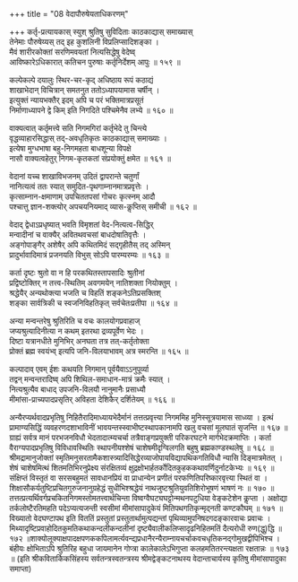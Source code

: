 +++
title = "08 वेदापौरुषेयताधिकरणम्"

+++
कर्तृ-प्रत्यायकास् स्युश् श्रुतिषु सुविदिताः काठकाद्यास् समाख्यास्  
तेनेमाः पौरुषेय्यस् तद् इह कुशलिनी विप्रलिप्सादिशङ्का ।  
मैवं शारीरकोक्तां सरणिमवयतां नित्यसिद्धेषु वेदेष्व्  
आविष्कारेऽधिकारात् कतिचन पुरुषाः कर्तृनिर्देशम् आपुः ॥ १५९ ॥

कल्पेकल्पे दयालुः स्थिर-चर-कृद् अधिष्ठाय रूपं कठाद्यं  
शाखाभेदान् विचित्रान् समतनुत ततोऽध्यापयामास चर्षीन् ।  
इत्युक्तं न्यायभक्तैर् इदम् अपि च परं भक्तिमात्रप्रसूतं  
निर्माणाध्यापने द्वे किम् इति निगदिते पश्चिमेनैव लभ्ये ॥ १६० ॥

वाक्यत्वात् कर्तृमत्त्वे सति निगमगिरां कर्तृभेदे तु चिन्त्ये  
वृद्धव्याहारसिद्धास् तद्-अवधृतिकृतः काठकाद्यास् समाख्याः ।  
इत्येषा मुग्धभाषा बहु-निगमहता बाधशून्या विपक्षे  
नासौ वाक्यत्वहेतुर् निगम-कृतकतां संप्रयोक्तुं क्षमेत ॥ १६१ ॥

वेदानां यच्च शाखाविभजनम् उदितं द्वापरान्ते चतुर्णां  
नानित्यत्वं ततः स्यात् समुदित-पृथगाम्नानमात्रप्रवृत्तेः ।  
कृत्साम्नान-क्षमाणाम् उपचिततपसां गोचरः कृत्स्नम् आदौ  
पश्चात्तु ज्ञान-शक्त्योर् अपचयनियमाद् व्यास-कॢप्तिस् समीची ॥ १६२ ॥

वेदाद् द्वेधाऽप्रधृष्यात् भवति विमृशतां वेद-नित्यत्व-सिद्धिर्  
मन्वादीनां च वाक्यैर् अवितथवचसां बाधदोषातिवृत्तैः ।  
अङ्गोपाङ्गैर् अशेषैर् अपि कथितमिदं सद्गृहीतैस् तद् अस्मिन्  
प्रादुर्भावादिमात्रं प्रजनयति विभुस् सोऽपि पारम्यरम्यः ॥ १६३ ॥

कर्ता दृष्टः श्रुतो वा न हि परकथितस्तापसादिः श्रुतीनां  
प्रद्विष्टोक्तिर् न तत्त्व-स्थितिम् अवगमयेन् नातिशक्ता नियोक्तुम् ।  
श्रद्धेयैर् अन्यथोक्त्या भजति च विहतिं शङ्कनेऽतिप्रसक्तिश्  
शङ्का सार्वत्रिकी च स्वजनिविहतिकृत् सर्वचेतःप्रतीपा ॥ १६४ ॥

अन्या मन्वन्तरेषु श्रुतिरिति च वचः कालयोगप्रवाहाज्  
जप्यश्रुत्यादिनीत्या न कथम् इतरथा द्रव्यपूर्वेण भेदः ।  
दिष्टा यत्रानधीते मुनिभिर् अनघता तत्र तत्-कर्तृतोक्ता  
प्रोक्तं ब्रह्म स्वयंभ्व् इत्यपि जनि-विलयाभावम् अत्र स्मरन्ति ॥ १६५ ॥

कल्पादाव् एवम् ईशः कथयति निगमान् पूर्वयैवाऽऽनुपूर्व्या  
तद्वन् मन्वन्तरादिष्व् अपि शिथिल-समाधान-मात्रं क्रमैः स्यात् ।  
नित्यश्रुत्यैव बाधाद् उपजनि-विलयौ नानुमानैः प्रसाध्यौ  
मीमांसा-प्राच्यपादप्रसृतिर् अविहता देशिकैर् दर्शितेयम् ॥ १६६ ॥

अन्यैरप्यर्थवादप्रभृतिषु निहितैरादिमाध्यायभेदैर्मानं तत्तत्प्रवृत्त्या निगममिह मुनिस्सूत्रयामास साध्व्या । इत्थं प्रामाण्यसिद्धिं व्यवहरणदशाभाविनीं भावयन्तस्स्वाभीष्टस्थापकानामपि खलु वचसां मूलघातं सृजन्ति ॥ १६७ ॥ग्राह्यं सर्वत्र मानं परभजनविधौ भेदतादात्म्यचर्चा तत्रैवाङ्गप्रयुक्ती परिकरघटने मार्गभेदक्रमाप्तिः । कर्ता वैराग्यपादप्रभृतिषु विविधावस्थितिः स्थापनीयश्शेषं चाशेषमीदृग्विलगति बहुषु ब्रह्मकाण्डस्थलेषु ॥ १६८ ॥श्रीमद्रामानुजोक्तां स्मृतिमनुसरतामैकशास्त्र्यादिसिद्धेरव्याजोपायविद्यापथिकगतिविधौ न्यासि दिङ्मात्रमेतत् । शेषं चाशेषमित्थं शितमतिभिरनुप्रेक्ष्य संरक्षितव्यं क्षुद्रक्षोभार्हतर्कोदितकुहककथावर्णिदुर्नाटकेभ्यः ॥ १६९ ॥संक्षिप्तं विस्तृतं वा सरसबहुमतं सावधानप्रियं वा प्राधान्येन प्रणीतं परफणितिपरिष्कारवृत्त्या स्थितं वा । शिक्षासौकर्यतुष्टिप्रचितगुरुजनानुग्रहेद्धं सुधीभिश्श्रद्धेयं नाथजुष्टश्रुतियुवतिशिरोभूषणं भाषणं नः ॥ १७० ॥तत्तत्प्रत्यर्थिवर्गप्रचकितनिगमस्तोमतत्त्वार्थचिन्ता विष्वग्वैघट्यघट्टोन्मथनपटुधिया वेङ्कटेशेन कॢप्ता । अक्षोद्या तर्कलोष्टैरतिमहति पदेऽप्यत्यजन्ती स्वसीमां मीमांसापादुकेयं मितिपथगतिकृन्मृद्नती कण्टकौघम् ॥ १७१ ॥विख्यातो वेदघण्टापथ इति विततिं प्रस्तुतां प्रस्तुतार्थामुत्पद्यन्तां पृथिव्यामुपनिषदगदङ्कारवाचः प्रवाचः । मिथ्यादृष्टिप्रवाहोदितकुमतिकथाकन्दलीकन्दलीनां दृष्ट्यैवालीकलिप्सादृढनिहितमतिं दैत्यरोधी रुण(द्धु)द्धि ॥ १७२ ॥शाक्योलूक्याक्षपादक्षपणककपिलामर्त्यवन्द्यप्रधानैरन्यैराम्नायचर्चाकवचधृतिकनद्गोमुखद्वीपिभिश्च । बंहीयः क्षोभिताऽपि श्रुतिरिह बहुधा जायमानेन गोप्त्रा कालेकालेऽभिगुप्ता कलहमतितरन्त्यक्षता रक्षतान्नः ॥ १७३ ॥ (इति श्रीकवितार्किकसिंहस्य सर्वतन्त्रस्वतन्त्रस्य श्रीमद्वेङ्कटनाथस्य वेदान्ताचार्यस्य कृतिषु मीमांसापादुका समाप्ता)